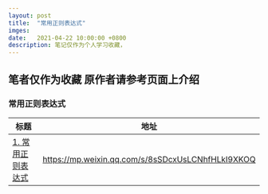 ```yaml
---
layout: post
title:  "常用正则表达式"
imges: 
date:   2021-04-22 10:00:00 +0800
description: 笔记仅作为个人学习收藏，
---
```

## 笔者仅作为收藏 原作者请参考页面上介绍

### 常用正则表达式

| 标题                                                         | 地址                                              |
| ------------------------------------------------------------ | ------------------------------------------------- |
| [1. 常用正则表达式](https://mp.weixin.qq.com/s/8sSDcxUsLCNhfHLkI9XKOQ) | https://mp.weixin.qq.com/s/8sSDcxUsLCNhfHLkI9XKOQ |


